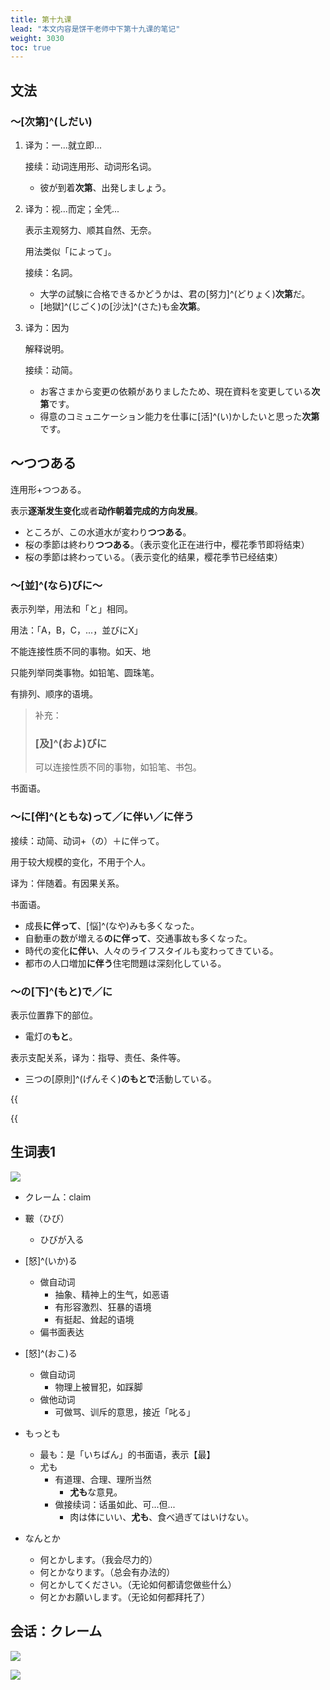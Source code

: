 ```yaml
---
title: 第十九课
lead: "本文内容是饼干老师中下第十九课的笔记"
weight: 3030
toc: true
---
```


## 文法

### ～[次第]^(しだい)

1. 译为：一...就立即...

   接续：动词连用形、动词形名词。

   - 彼が到着**次第**、出発しましょう。

2. 译为：视...而定；全凭...

   表示主观努力、顺其自然、无奈。

   用法类似「によって」。

   接续：名詞。

   - 大学の試験に合格できるかどうかは、君の[努力]^(どりょく)**次第**だ。
   - [地獄]^(じごく)の[沙汰]^(さた)も金**次第**。

3. 译为：因为

   解释说明。
   
   接续：动简。
   
   - お客さまから変更の依頼がありましたため、現在資料を変更している**次第**です。
   - 得意のコミュニケーション能力を仕事に[活]^(い)かしたいと思った**次第**です。

## ～つつある

连用形+つつある。

表示**逐渐发生变化**或者**动作朝着完成的方向发展**。

- ところが、この水道水が変わり**つつある**。
- 桜の季節は終わり**つつある**。（表示变化正在进行中，樱花季节即将结束）
- 桜の季節は終わっている。（表示变化的结果，樱花季节已经结束）

### ～[並]^(なら)びに～

表示列举，用法和「と」相同。

用法：「A，B，C，...，並びにX」

不能连接性质不同的事物。如天、地

只能列举同类事物。如铅笔、圆珠笔。

有排列、顺序的语境。

> 补充：
>
> ### [及]^(およ)びに
>
> 可以连接性质不同的事物，如铅笔、书包。

书面语。

### ～に[伴]^(ともな)って／に伴い／に伴う

接续：动简、动词+（の）＋に伴って。

用于较大规模的变化，不用于个人。

译为：伴随着。有因果关系。

书面语。

- 成長**に伴って**、[悩]^(なや)みも多くなった。
- 自動車の数が増える**のに伴って**、交通事故も多くなった。
- 時代の変化**に伴い**、人々のライフスタイルも変わってきている。
- 都市の人口増加**に伴う**住宅問題は深刻化している。

### ～の[下]^(もと)で／に

表示位置靠下的部位。

- 電灯の**もと**。

表示支配关系，译为：指导、责任、条件等。

- 三つの[原則]^(げんそく)**のもとで**活動している。

{{<audio caption="单词" src="https://tellyouwhat-static-1251995834.cos.ap-chongqing.myqcloud.com/audios/md_danci/Lesson19.mp3">}}

{{<audio caption="课文" src="https://tellyouwhat-static-1251995834.cos.ap-chongqing.myqcloud.com/audios/md_kewen/新版标日中级课文（人教版.下册）17-20课/Lesson19.mp3">}}

## 生词表1

![](https://tellyouwhat-static-1251995834.cos.ap-chongqing.myqcloud.com/images/image-20221023200515901.png)

- クレーム：claim
- 皸（ひび）
  - ひびが入る
- [怒]^(いか)る
  - 做自动词
    - 抽象、精神上的生气，如恶语
    - 有形容激烈、狂暴的语境
    - 有挺起、耸起的语境
  - 偏书面表达
- [怒]^(おこ)る
  - 做自动词
    - 物理上被冒犯，如踩脚
  - 做他动词
    - 可做骂、训斥的意思，接近「叱る」
- もっとも
  - 最も：是「いちばん」的书面语，表示【最】
  - 尤も
    - 有道理、合理、理所当然
      - **尤も**な意見。
    - 做接续词：话虽如此、可...但...
      - 肉は体にいい、**尤も**、食べ過ぎてはいけない。

- なんとか
  - 何とかします。（我会尽力的）
  - 何とかなります。（总会有办法的）
  - 何とかしてください。（无论如何都请您做些什么）
  - 何とかお願いします。（无论如何都拜托了）

## 会话：クレーム

![](https://tellyouwhat-static-1251995834.cos.ap-chongqing.myqcloud.com/images/image-20221023210325208.png)

![](https://tellyouwhat-static-1251995834.cos.ap-chongqing.myqcloud.com/images/image-20221023210349904.png)

### 
